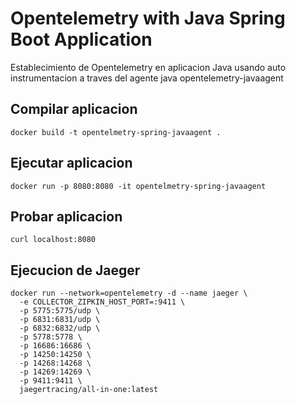 # Opentelemetry with Java Spring Boot Application

Establecimiento de Opentelemetry en aplicacion Java usando auto instrumentacion a traves del agente java opentelemetry-javaagent

## Compilar aplicacion

```
docker build -t opentelmetry-spring-javaagent .
```

## Ejecutar aplicacion

```
docker run -p 8080:8080 -it opentelmetry-spring-javaagent
```

## Probar aplicacion

```
curl localhost:8080
```

## Ejecucion de Jaeger

```
docker run --network=opentelemetry -d --name jaeger \
  -e COLLECTOR_ZIPKIN_HOST_PORT=:9411 \
  -p 5775:5775/udp \
  -p 6831:6831/udp \
  -p 6832:6832/udp \
  -p 5778:5778 \
  -p 16686:16686 \
  -p 14250:14250 \
  -p 14268:14268 \
  -p 14269:14269 \
  -p 9411:9411 \
  jaegertracing/all-in-one:latest
```
